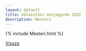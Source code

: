 ```yaml
---
layout: default
title: Választási névjegyzék 2022
description: Mesteri
---
```


{% include Mesteri.html %}

[Vissza](./)